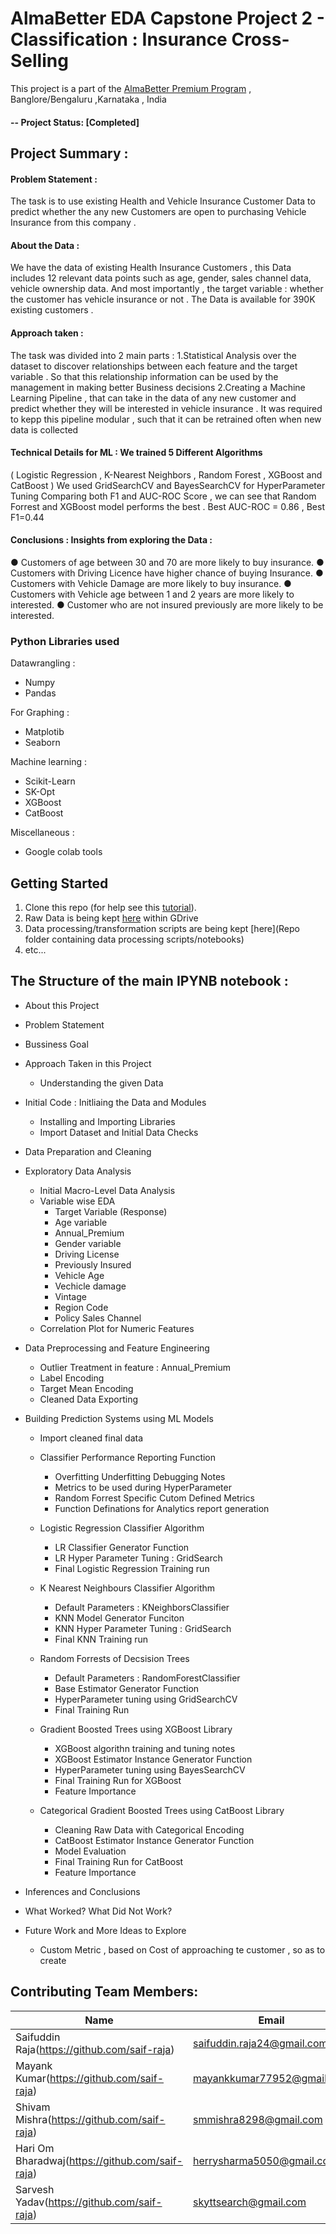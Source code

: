 # AlmaBetter EDA Capstone Project 2 - Classification : Insurance Cross-Selling


This project is a part of the [AlmaBetter Premium Program](https://www.almabetter.com/) , Banglore/Bengaluru ,Karnataka , India

#### -- Project Status: [Completed]

## Project Summary :
#### Problem Statement : 
The task is to use existing Health and Vehicle Insurance Customer Data to predict whether the any new Customers are open to purchasing Vehicle Insurance from this company .


#### About the Data :
We have the data of existing Health Insurance Customers , this Data includes 12 relevant data points such as age, gender, sales channel data, vehicle ownership data. 
And most importantly , the target variable : whether the customer has vehicle insurance or not . The Data is available for 390K existing customers .


#### Approach taken :
The task was divided into 2 main parts :
1.Statistical Analysis over the dataset to discover relationships between each feature and the target variable . So that this relationship information can be used by the management in making better Business decisions
2.Creating a Machine Learning Pipeline , that can take in the data of any new customer and predict whether they will be interested in vehicle insurance . It was required to kepp this pipeline modular , such that it can be retrained often when new data is collected


#### Technical Details for ML : We trained 5 Different Algorithms 
( Logistic Regression , K-Nearest Neighbors , Random Forest , XGBoost and CatBoost )
We used GridSearchCV and BayesSearchCV for HyperParameter Tuning
Comparing both F1 and AUC-ROC Score , we can see that Random Forrest and  XGBoost model performs the best . Best AUC-ROC = 0.86 , Best F1=0.44


#### Conclusions : Insights from exploring the Data :
● Customers of age between 30 and 70 are more likely to buy insurance.
● Customers with Driving Licence have higher chance of buying Insurance.
● Customers with Vehicle Damage are more likely to buy insurance.
● Customers with Vehicle age between 1 and 2 years are more likely to interested.
● Customer who are not insured previously are more likely to be interested.



### Python Libraries used
Datawrangling : 
* Numpy
* Pandas

For Graphing : 
* Matplotib
* Seaborn 

Machine learning :
* Scikit-Learn
* SK-Opt
* XGBoost
* CatBoost

Miscellaneous :
* Google colab tools


## Getting Started

1. Clone this repo (for help see this [tutorial](https://help.github.com/articles/cloning-a-repository/)).
2. Raw Data is being kept [here](https://drive.google.com/drive/folders/1zbIOG82jvDXavYuGazysc0j89GRzWz__?usp=sharing) within GDrive   
3. Data processing/transformation scripts are being kept [here](Repo folder containing data processing scripts/notebooks)
4. etc...


## The Structure of the main IPYNB notebook :

* About this Project
* Problem Statement
* Bussiness Goal
* Approach Taken in this Project
  * Understanding the given Data

* Initial Code : Initliaing the Data and Modules
  * Installing and Importing Libraries
  * Import Dataset and Initial Data Checks

* Data Preparation and Cleaning
* Exploratory Data Analysis
  * Initial Macro-Level Data Analysis
  * Variable wise EDA
    * Target Variable (Response)
    * Age variable
    * Annual_Premium
    * Gender variable
    * Driving License
    * Previously Insured
    * Vehicle Age
    * Vechicle damage
    * Vintage
    * Region Code
    * Policy Sales Channel
  * Correlation Plot for Numeric Features
* Data Preprocessing and Feature Engineering
	* Outlier Treatment in feature : Annual_Premium
	* Label Encoding
	* Target Mean Encoding
	* Cleaned Data Exporting

* Building Prediction Systems using ML Models
	* Import cleaned final data
	* Classifier Performance Reporting Function
		* Overfitting Underfitting Debugging Notes
		* Metrics to be used during HyperParameter
		* Random Forrest Specific Cutom Defined Metrics
		* Function Definations for Analytics report generation

	* Logistic Regression Classifier Algorithm
		* LR Classifier Generator Function
		* LR Hyper Parameter Tuning : GridSearch
		* Final Logistic Regression Training run
	* K Nearest Neighbours Classifier Algorithm
		* Default Parameters : KNeighborsClassifier
		* KNN Model Generator Funciton
		* KNN Hyper Parameter Tuning : GridSearch
		* Final KNN Training run
	* Random Forrests of Decsision Trees
		* Default Parameters : RandomForestClassifier
		* Base Estimator Generator Function
		* HyperParameter tuning using GridSearchCV
		* Final Training Run
	* Gradient Boosted Trees using XGBoost Library
		* XGBoost algorithn training and tuning notes
		* XGBoost Estimator Instance Generator Function
		* HyperParameter tuning using BayesSearchCV
		* Final Training Run for XGBoost
		* Feature Importance
	* Categorical Gradient Boosted Trees using CatBoost Library
		* Cleaning Raw Data with Categorical Encoding
		* CatBoost Estimator Instance Generator Function
		* Model Evaluation
		* Final Training Run for CatBoost
		* Feature Importance

* Inferences and Conclusions
* What Worked? What Did Not Work?
* Future Work and More Ideas to Explore
	* Custom Metric , based on Cost of approaching te customer , so as to create




## Contributing Team Members:

|Name     |  Email   | 
|---------|-----------------|
|Saifuddin Raja(https://github.com/saif-raja) |     saifuddin.raja24@gmail.com    |
|Mayank Kumar(https://github.com/saif-raja) |    mayankkumar77952@gmail.com    |
|Shivam Mishra(https://github.com/saif-raja) |     smmishra8298@gmail.com    |
|Hari Om Bharadwaj(https://github.com/saif-raja) |     herrysharma5050@gmail.com    |
|Sarvesh Yadav(https://github.com/saif-raja) |     skyttsearch@gmail.com    |

